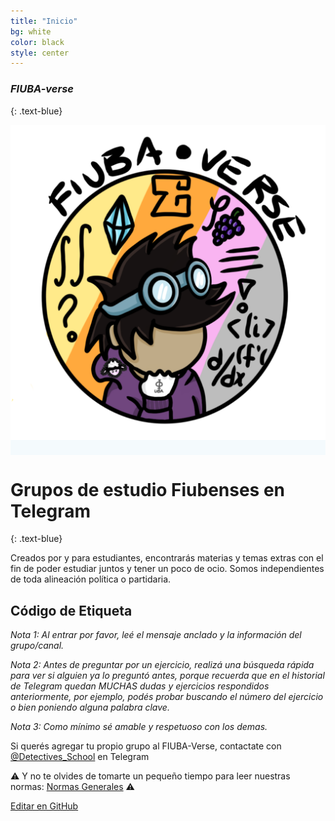 ```yaml
---
title: "Inicio"
bg: white
color: black
style: center
---
```


### *FIUBA-verse*
{: .text-blue}

<span class="fa-stack subtlecircle" style="font-size:100px; top:10cm ; background:rgba(169,223,247,0.1)">
  <!-- <i class="fa fa-circle fa-stack-2x text-white"></i> -->
  <i><img src="img/logo-principal-banner-transparente.png"></i>
</span>

# Grupos de estudio Fiubenses en Telegram
{: .text-blue}


Creados por y para estudiantes, encontrarás materias y temas extras con el fin de poder estudiar juntos y tener un poco de ocio. Somos independientes de toda alineación política o partidaria.

## Código de Etiqueta

*Nota 1: Al entrar por favor, leé el mensaje anclado y la información del grupo/canal.*

*Nota 2: Antes de preguntar por un ejercicio, realizá una búsqueda rápida para ver si alguien ya lo preguntó antes, porque recuerda que en el historial de Telegram quedan MUCHAS dudas y ejercicios respondidos anteriormente, por ejemplo, podés probar buscando el número del ejercicio o bien poniendo alguna palabra clave.*

*Nota 3: Como mínimo sé amable y respetuoso con los demas.*



Si querés agregar tu propio grupo al FIUBA-Verse, contactate con [@Detectives_School](https://t.me/Detectives_School) en Telegram

⚠️ Y no te olvides de tomarte un pequeño tiempo para leer nuestras normas: [Normas Generales](https://telegra.ph/Normas-Generales-03-27) ⚠️

<span class="editongithub">
	<a href="{{site.github.repository_url}}/blob/master/{{page.path}}">
		<i class="fas fa-pen"></i> Editar en GitHub
	</a>
</span>
